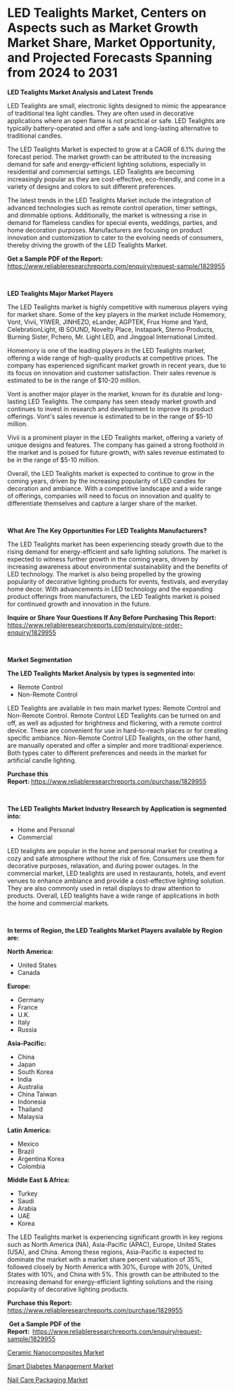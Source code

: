 <p><h1>LED Tealights Market, Centers on Aspects such as Market Growth Market Share, Market Opportunity, and Projected Forecasts Spanning from 2024 to 2031</h1></p><p><strong>LED Tealights Market Analysis and Latest Trends</strong></p>
<p><p>LED Tealights are small, electronic lights designed to mimic the appearance of traditional tea light candles. They are often used in decorative applications where an open flame is not practical or safe. LED Tealights are typically battery-operated and offer a safe and long-lasting alternative to traditional candles.</p><p>The LED Tealights Market is expected to grow at a CAGR of 6.1% during the forecast period. The market growth can be attributed to the increasing demand for safe and energy-efficient lighting solutions, especially in residential and commercial settings. LED Tealights are becoming increasingly popular as they are cost-effective, eco-friendly, and come in a variety of designs and colors to suit different preferences.</p><p>The latest trends in the LED Tealights Market include the integration of advanced technologies such as remote control operation, timer settings, and dimmable options. Additionally, the market is witnessing a rise in demand for flameless candles for special events, weddings, parties, and home decoration purposes. Manufacturers are focusing on product innovation and customization to cater to the evolving needs of consumers, thereby driving the growth of the LED Tealights Market.</p></p>
<p><strong>Get a Sample PDF of the Report:&nbsp;</strong> <a href="https://www.reliableresearchreports.com/enquiry/request-sample/1829955">https://www.reliableresearchreports.com/enquiry/request-sample/1829955</a></p>
<p>&nbsp;</p>
<p><strong>LED Tealights Major Market Players</strong></p>
<p><p>The LED Tealights market is highly competitive with numerous players vying for market share. Some of the key players in the market include Homemory, Vont, Vivii, YIWER, JINHEZO, eLander, AGPTEK, Frux Home and Yard, CelebrationLight, IB SOUND, Novelty Place, Instapark, Sterno Products, Burning Sister, Pchero, Mr. Light LED, and Jinggoal International Limited.</p><p>Homemory is one of the leading players in the LED Tealights market, offering a wide range of high-quality products at competitive prices. The company has experienced significant market growth in recent years, due to its focus on innovation and customer satisfaction. Their sales revenue is estimated to be in the range of $10-20 million.</p><p>Vont is another major player in the market, known for its durable and long-lasting LED Tealights. The company has seen steady market growth and continues to invest in research and development to improve its product offerings. Vont's sales revenue is estimated to be in the range of $5-10 million.</p><p>Vivii is a prominent player in the LED Tealights market, offering a variety of unique designs and features. The company has gained a strong foothold in the market and is poised for future growth, with sales revenue estimated to be in the range of $5-10 million.</p><p>Overall, the LED Tealights market is expected to continue to grow in the coming years, driven by the increasing popularity of LED candles for decoration and ambiance. With a competitive landscape and a wide range of offerings, companies will need to focus on innovation and quality to differentiate themselves and capture a larger share of the market.</p></p>
<p>&nbsp;</p>
<p><strong>What Are The Key Opportunities For LED Tealights Manufacturers?</strong></p>
<p><p>The LED Tealights market has been experiencing steady growth due to the rising demand for energy-efficient and safe lighting solutions. The market is expected to witness further growth in the coming years, driven by increasing awareness about environmental sustainability and the benefits of LED technology. The market is also being propelled by the growing popularity of decorative lighting products for events, festivals, and everyday home decor. With advancements in LED technology and the expanding product offerings from manufacturers, the LED Tealights market is poised for continued growth and innovation in the future.</p></p>
<p><strong>Inquire or Share Your Questions If Any Before Purchasing This Report:</strong> <a href="https://www.reliableresearchreports.com/enquiry/pre-order-enquiry/1829955">https://www.reliableresearchreports.com/enquiry/pre-order-enquiry/1829955</a></p>
<p>&nbsp;</p>
<p><strong>Market Segmentation</strong></p>
<p><strong>The LED Tealights Market Analysis by types is segmented into:</strong></p>
<p><ul><li>Remote Control</li><li>Non-Remote Control</li></ul></p>
<p><p>LED Tealights are available in two main market types: Remote Control and Non-Remote Control. Remote Control LED Tealights can be turned on and off, as well as adjusted for brightness and flickering, with a remote control device. These are convenient for use in hard-to-reach places or for creating specific ambiance. Non-Remote Control LED Tealights, on the other hand, are manually operated and offer a simpler and more traditional experience. Both types cater to different preferences and needs in the market for artificial candle lighting.</p></p>
<p><strong>Purchase this Report:&nbsp;</strong><a href="https://www.reliableresearchreports.com/purchase/1829955">https://www.reliableresearchreports.com/purchase/1829955</a></p>
<p>&nbsp;</p>
<p><strong>The LED Tealights Market Industry Research by Application is segmented into:</strong></p>
<p><ul><li>Home and Personal</li><li>Commercial</li></ul></p>
<p><p>LED tealights are popular in the home and personal market for creating a cozy and safe atmosphere without the risk of fire. Consumers use them for decorative purposes, relaxation, and during power outages. In the commercial market, LED tealights are used in restaurants, hotels, and event venues to enhance ambiance and provide a cost-effective lighting solution. They are also commonly used in retail displays to draw attention to products. Overall, LED tealights have a wide range of applications in both the home and commercial markets.</p></p>
<p>&nbsp;</p>
<p><strong>In terms of Region, the LED Tealights Market Players available by Region are:</strong></p>
<p>
    <p> <strong> North America: </strong>
        <ul>
            <li>United States</li>
            <li>Canada</li>
        </ul>
        </p> 
    <p> <strong> Europe: </strong>
        <ul>
            <li>Germany</li>
            <li>France</li>
            <li>U.K.</li>
            <li>Italy</li>
            <li>Russia</li>
        </ul>
        </p> 
    <p> <strong> Asia-Pacific: </strong>
        <ul>
            <li>China</li>
            <li>Japan</li>
            <li>South Korea</li>
            <li>India</li>
            <li>Australia</li>
            <li>China Taiwan</li>
            <li>Indonesia</li>
            <li>Thailand</li>
            <li>Malaysia</li>
        </ul>
        </p> 
    <p> <strong> Latin America: </strong>
        <ul>
            <li>Mexico</li>
            <li>Brazil</li>
            <li>Argentina Korea</li>
            <li>Colombia</li>
        </ul>
        </p> 
    <p> <strong> Middle East & Africa: </strong>
        <ul>
            <li>Turkey</li>
            <li>Saudi</li>
            <li>Arabia</li>
            <li>UAE</li>
            <li>Korea</li>
        </ul>
    </p>
    </p>
<p><p>The LED Tealights market is experiencing significant growth in key regions such as North America (NA), Asia-Pacific (APAC), Europe, United States (USA), and China. Among these regions, Asia-Pacific is expected to dominate the market with a market share percent valuation of 35%, followed closely by North America with 30%, Europe with 20%, United States with 10%, and China with 5%. This growth can be attributed to the increasing demand for energy-efficient lighting solutions and the rising popularity of decorative lighting products.</p></p>
<p><strong>Purchase this Report: </strong><a href="https://www.reliableresearchreports.com/purchase/1829955">https://www.reliableresearchreports.com/purchase/1829955</a></p>
<p>&nbsp;<strong>Get a Sample PDF of the Report:&nbsp;&nbsp;</strong><a href="https://www.reliableresearchreports.com/enquiry/request-sample/1829955">https://www.reliableresearchreports.com/enquiry/request-sample/1829955</a></p>
<p><strong></strong></p>
<p><p><a href="https://github.com/GroverBarry/Market-Research-Report-List-4/blob/main/ceramic-nanocomposites-market.md">Ceramic Nanocomposites Market</a></p><p><a href="https://github.com/wusalecollins540tpqoz/Market-Research-Report-List-1/blob/main/smart-diabetes-management-market.md">Smart Diabetes Management Market</a></p><p><a href="https://github.com/kathiaseamanalvaradovlprc2h/Market-Research-Report-List-1/blob/main/nail-care-packaging-market.md">Nail Care Packaging Market</a></p></p>